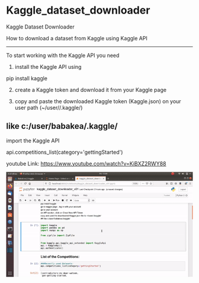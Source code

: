 # Kaggle_dataset_downloader
Kaggle Dataset Downloader 



How to download a dataset from Kaggle using Kaggle API
<hr>
To start working with the Kaggle API you need 

1) install the Kaggle API using 

pip install kaggle 

2) create a Kaggle token and download it from your Kaggle page

3) copy and paste the downloaded Kaggle token (Kaggle.json) on your user path (~/user//.kaggle/)

## like c:/user/babakea/.kaggle/


import the Kaggle API 

api.competitions_list(category='gettingStarted')

youtube Link:
https://www.youtube.com/watch?v=KiBXZ2RWY88


![Kaggle database download](data/Kaggle.gif)
  
